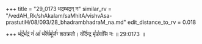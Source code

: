 +++
title = "29_0173 भद्रम्भद्रन् न"
similar_rv = "/vedAH_Rk/shAkalam/saMhitA/vishvAsa-prastutiH/08/093/28_bhadrambhadraM_na.md"
edit_distance_to_rv = 0.018

+++
भ꣣द्रं꣡भ꣢द्रं न꣣ आ꣢ भ꣣रे꣢ष꣣मू꣡र्ज꣢ꣳ शतक्रतो। य꣡दि꣢न्द्र मृ꣣ड꣡या꣢सि नः ॥ 29:0173 ॥

<div class="js_include " url="/vedAH_Rk/shAkalam/saMhitA/vishvAsa-prastutiH/08/093/28_bhadrambhadraM_na.md"  newLevelForH1="2" title="विश्वास-शाकल-प्रस्तुतिः"  > </div>